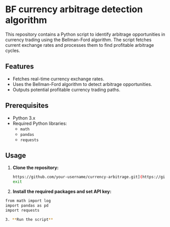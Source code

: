 # BF currency arbitrage detection algorithm

This repository contains a Python script to identify arbitrage opportunities in currency trading using the Bellman-Ford algorithm. The script fetches current exchange rates and processes them to find profitable arbitrage cycles.

## Features

- Fetches real-time currency exchange rates.
- Uses the Bellman-Ford algorithm to detect arbitrage opportunities.
- Outputs potential profitable currency trading paths.

## Prerequisites

- Python 3.x
- Required Python libraries:
  - `math`
  - `pandas`
  - `requests`

## Usage

1. **Clone the repository:**

   ```bash
   https://github.com/your-username/currency-arbitrage.git](https://github.com/d-roizman/Bellman-Ford-currency-arbitrage/blob/Quant_Finance/currency_arbitrage_bellman_ford.py
   exit

2. **Install the required packages and set API key:**

  ```bash
  from math import log
  import pandas as pd
  import requests

3. **Run the script**
